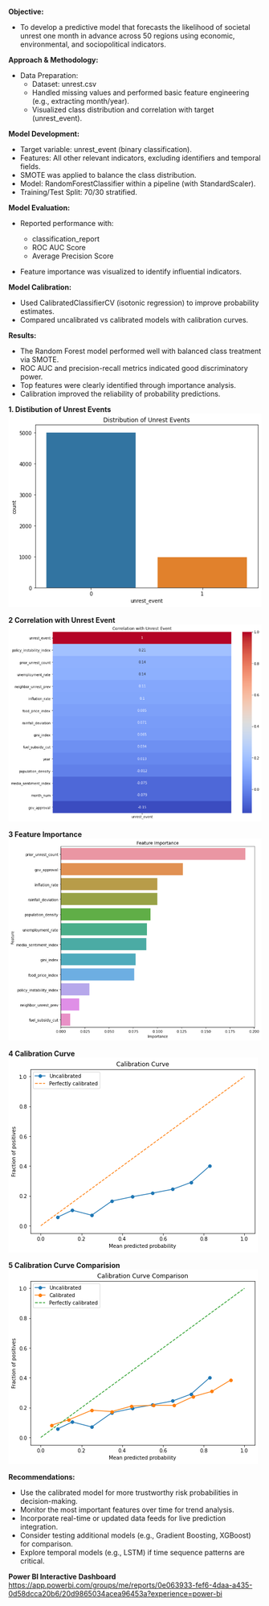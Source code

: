 **Objective:**
- To develop a predictive model that forecasts the likelihood of societal unrest one month in advance across 50 regions using economic, environmental, and sociopolitical indicators.

**Approach & Methodology:**
- Data Preparation:
    - Dataset: unrest.csv
    - Handled missing values and performed basic feature engineering (e.g., extracting month/year).
    - Visualized class distribution and correlation with target (unrest_event).

**Model Development:**
- Target variable: unrest_event (binary classification).
- Features: All other relevant indicators, excluding identifiers and temporal fields.
- SMOTE was applied to balance the class distribution.
- Model: RandomForestClassifier within a pipeline (with StandardScaler).
- Training/Test Split: 70/30 stratified.

**Model Evaluation:**

- Reported performance with:
    - classification_report
    - ROC AUC Score
    - Average Precision Score

- Feature importance was visualized to identify influential indicators.

**Model Calibration:**

- Used CalibratedClassifierCV (isotonic regression) to improve probability estimates.
- Compared uncalibrated vs calibrated models with calibration curves.

**Results:**

- The Random Forest model performed well with balanced class treatment via SMOTE.
- ROC AUC and precision-recall metrics indicated good discriminatory power.
- Top features were clearly identified through importance analysis.
- Calibration improved the reliability of probability predictions.

**1. Distibution of Unrest Events**
![1. Distibution of Unrest Events](https://github.com/SanjibSaha27/Forecast_Probability_Social_Unrest/blob/main/1%20Distibution%20of%20Unrest%20Events.png)

**2 Correlation with Unrest Event**
![2 Correlation with Unrest Event](https://github.com/SanjibSaha27/Forecast_Probability_Social_Unrest/blob/main/2%20Correlation%20with%20Unrest%20Event.png)

**3 Feature Importance**
![3 Feature Importance](https://github.com/SanjibSaha27/Forecast_Probability_Social_Unrest/blob/main/3%20Feature%20Importance.png)

**4 Calibration Curve**
![4 Calibration Curve](https://github.com/SanjibSaha27/Forecast_Probability_Social_Unrest/blob/main/4%20Calibration%20Curve.png)

**5 Calibration Curve Comparision**
![5 Calibration Curve Comparision](https://github.com/SanjibSaha27/Forecast_Probability_Social_Unrest/blob/main/5%20Calibration%20Curve%20Comparision.png)


**Recommendations:**

- Use the calibrated model for more trustworthy risk probabilities in decision-making.
- Monitor the most important features over time for trend analysis.
- Incorporate real-time or updated data feeds for live prediction integration.
- Consider testing additional models (e.g., Gradient Boosting, XGBoost) for comparison.
- Explore temporal models (e.g., LSTM) if time sequence patterns are critical.

**Power BI Interactive Dashboard**
https://app.powerbi.com/groups/me/reports/0e063933-fef6-4daa-a435-0d58dcca20b6/20d9865034acea96453a?experience=power-bi


